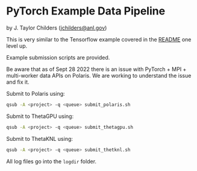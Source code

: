 # PyTorch Example Data Pipeline
by J. Taylor Childers (jchilders@anl.gov)

This is very similar to the Tensorflow example covered in the [README](../README.md) one level up.

Example submission scripts are provided. 

Be aware that as of Sept 28 2022 there is an issue with PyTorch + MPI + multi-worker data APIs on Polaris. We are working to understand the issue and fix it.

Submit to Polaris using:
```bash
qsub -A <project> -q <queue> submit_polaris.sh
```

Submit to ThetaGPU using:
```bash
qsub -A <project> -q <queue> submit_thetagpu.sh
```

Submit to ThetaKNL using:
```bash
qsub -A <project> -q <queue> submit_thetknl.sh
```

All log files go into the `logdir` folder.
